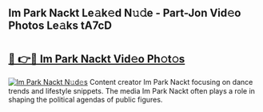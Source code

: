 ## Im Park Nackt Le𝚊k𝚎d N𝚞𝚍e - Part-Jon Vid𝚎o Photos Le𝚊ks tA7cD

# <h2><a href="http://fb00pv.evod.top/?m=Im+Park+Nackt">🔗 👉🔴 Im Park Nackt Vid𝚎o Ph𝚘t𝚘s</a></h2>

[![Im Park Nackt N𝚞d𝚎s](https://i.imgur.com/8V9OHl7.gif)](http://fb00pv.evod.top/?m=Im+Park+Nackt)
Content creator Im Park Nackt focusing on dance trends and lifestyle snippets. The media Im Park Nackt often plays a role in shaping the political agendas of public figures. 
